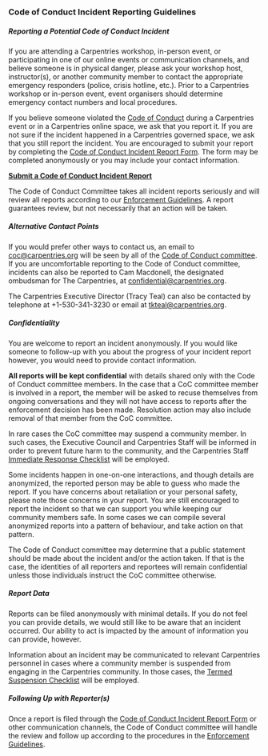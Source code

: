 ### Code of Conduct Incident Reporting Guidelines

##### Reporting a Potential Code of Conduct Incident 

If you are attending a Carpentries workshop, in-person event, or participating in one of our online events or communication channels, and believe someone is in physical danger, please ask your workshop host, instructor(s), or another community member  to contact the appropriate emergency responders (police, crisis hotline, etc.). Prior to a Carpentries workshop or in-person event, event organisers should determine emergency contact numbers and local procedures.

If you believe someone violated the [Code of Conduct](https://docs.carpentries.org/topic_folders/policies/code-of-conduct.html) during a Carpentries event or in a Carpentries online space, we ask that you report it. If you are not sure if the incident happened in a Carpentries governed space, we ask that you still report the incident. You are encouraged to submit your report by completing the [Code of Conduct Incident Report Form][reporting-form]. The form may be completed anonymously or you may include your contact information. 

__[Submit a Code of Conduct Incident Report][reporting-form]__

The Code of Conduct Committee takes all incident reports seriously and will review all reports according to our [Enforcement Guidelines](#incident-response-procedure-and-enforcement-guidelines).  A report guarantees review, but not necessarily that an action will be taken.

##### Alternative Contact Points

If you would prefer other ways to contact us, an email to [coc@carpentries.org](mailto:coc@carpentries.org) will be seen by all of the [Code of Conduct committee](https://carpentries.org/coc-ctte). If you are uncomfortable reporting to the Code of Conduct committee, incidents can also be reported to Cam Macdonell, the designated ombudsman for The Carpentries, at [confidential@carpentries.org](mailto:confidential@carpentries.org).  

The Carpentries Executive Director (Tracy Teal) can also be contacted by telephone at +1-530-341-3230 or email at [tkteal@carpentries.org](mailto:tkteal@carpentries.org).

##### Confidentiality

You are welcome to report an incident anonymously. If you would like someone to follow-up with you about the progress of your incident report however, you would need to provide contact information.

**All reports will be kept confidential** with details shared only with the Code of Conduct committee members. In the case that a CoC committee member is involved in a report, the member will be asked to recuse themselves from ongoing conversations and they will not have access to reports after the enforcement decision has been made. Resolution action may also include removal of that member from the CoC committee. 

In rare cases the CoC committee may suspend a community member. In such cases, the Executive Council and Carpentries Staff will be informed in order to prevent future harm to the community, and the Carpentries Staff [Immediate Response Checklist](#immediate-response) will be employed. 

Some incidents happen in one-on-one interactions, and though details are anonymized, the reported person may be able to guess who made the report. If you have concerns about retaliation or your personal safety, please note those concerns in your report. You are still encouraged to report the incident so that we can support you while keeping our community members safe. In some cases we can compile several anonymized reports into a pattern of behaviour, and take action on that pattern.

The Code of Conduct committee may determine that a public statement should be made about the incident and/or the action taken. If that is the case, the identities of all reporters and reportees will remain confidential unless those individuals instruct the CoC committee otherwise. 


##### Report Data
Reports can be filed anonymously with minimal details. If you do not feel you can provide details, we would still like to be aware that an incident occurred. Our ability to act is impacted by the amount of information you can provide, however.  

Information about an incident may be communicated to relevant Carpentries personnel in cases where a community member is suspended from engaging in the Carpentries community. In those cases, the [Termed Suspension Checklist](#termed-suspension-guidelines) will be employed. 

##### Following Up with Reporter(s)

Once a report is filed through the [Code of Conduct Incident Report Form][reporting-form] or other communication channels, the Code of Conduct committee will handle the review and follow up according to the procedures in the [Enforcement Guidelines](#incident-response-procedure-and-enforcement-guidelines).


[reporting-form]: https://goo.gl/forms/KoUfO53Za3apOuOK2
